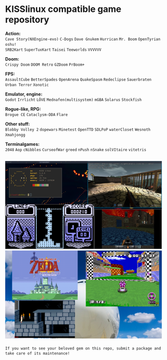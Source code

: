 # KISSlinux compatible game repository

**Action:**  
`Cave Story(NXEngine-evo)` `C-Dogs` `Dave Gnukem` `Hurrican` `Mr. Boom` `OpenTyrian` `oshu!`  
`SRB2Kart` `SuperTuxKart` `Taisei` `Teeworlds` `VVVVVV`  

**Doom:**  
`Crispy Doom` `DOOM Retro` `GZDoom` `PrBoom+`  
  
**FPS:**  
`AssaultCube` `BetterSpades` `OpenArena` `QuakeSpasm` `Redeclipse` `Sauerbraten` `Urban Terror` `Xonotic`  
  
**Emulator, engine:**  
`Godot` `Irrlicht` `LÖVE` `Mednafen(multisystem)` `mGBA` `Solarus` `Stockfish`  

**Rogue-like, RPG:**  
`Brogue CE` `Cataclysm-DDA` `Flare`  
  
**Other stuff:**  
`Blobby Volley 2` `dopewars` `Minetest` `OpenTTD` `SDLPoP` `waterCloset` `Wesnoth` `Xmahjongg` 

**Terminalgames:**  
`2048` `Aop` `cNibbles` `CurseofWar` `greed` `nPush` `nSnake` `solVItaire` `vitetris`  

![screen](screenshots/busy.jpeg)
![screen](screenshots/busy2.png)
---
```
If you want to see your beloved gem on this repo, submit a package and take care of its maintenance!
``` 
